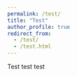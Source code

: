 ```yaml
---
permalink: /test/
title: "Test"
author_profile: true
redirect_from: 
  - /test/
  - /test.html
---
```


Test test test
